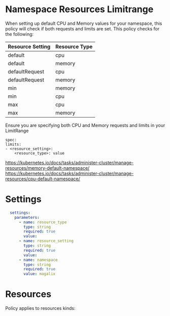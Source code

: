 # Namespace Resources Limitrange

When setting up default CPU and Memory values for your namespace, this policy will check if both requests and limits are set. This policy checks for the following:

| Resource Setting | Resource Type  |
|---|---|
|  default | cpu  |
|  default  | memory  |
|  defaultRequest |  cpu |
|  defaultRequest | memory  |
|  min | memory  |
|  min | cpu  |
|  max | cpu |
|  max | memory  |


Ensure you are specifying both CPU and Memory requests and limits in your LimitRange
```
spec:
limits:
- <resource_setting>:
    <resource_type>: value
```

https://kubernetes.io/docs/tasks/administer-cluster/manage-resources/memory-default-namespace/
https://kubernetes.io/docs/tasks/administer-cluster/manage-resources/cpu-default-namespace/


# Settings
```yaml
  settings:
    parameters:
      - name: resource_type
        type: string
        required: true
        value:
      - name: resource_setting
        type: string
        required: true
        value:
      - name: namespace
        type: string
        required: true
        value: magalix
```

# Resources
Policy applies to resources kinds:

